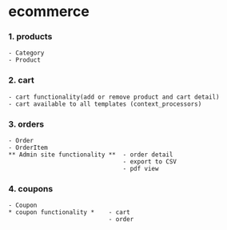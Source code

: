 # ecommerce


### 1.  products
    - Category
    - Product

### 2.  cart
    - cart functionality(add or remove product and cart detail)
    - cart available to all templates (context_processors)
  
### 3.  orders
    - Order
    - OrderItem
    ** Admin site functionality **  - order detail
                                    - export to CSV
                                    - pdf view

### 4.  coupons
    - Coupon
    * coupon functionality *    - cart
                                - order